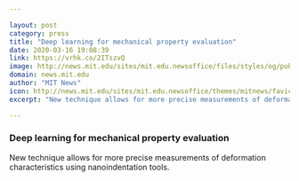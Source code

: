 ```yaml
---

layout: post
category: press
title: "Deep learning for mechanical property evaluation"
date: 2020-03-16 19:08:39
link: https://vrhk.co/2ITszvQ
image: http://news.mit.edu/sites/mit.edu.newsoffice/files/styles/og/public/images/2020/MIT-Mechanical-Properties-01.jpg
domain: news.mit.edu
author: "MIT News"
icon: http://news.mit.edu/sites/mit.edu.newsoffice/themes/mitnews/favicon.ico
excerpt: "New technique allows for more precise measurements of deformation characteristics using nanoindentation tools."

---
```


### Deep learning for mechanical property evaluation

New technique allows for more precise measurements of deformation characteristics using nanoindentation tools.
